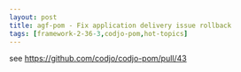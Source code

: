 ```yaml
---
layout: post
title: agf-pom - Fix application delivery issue rollback
tags: [framework-2-36-3,codjo-pom,hot-topics]
---
```

see https://github.com/codjo/codjo-pom/pull/43
